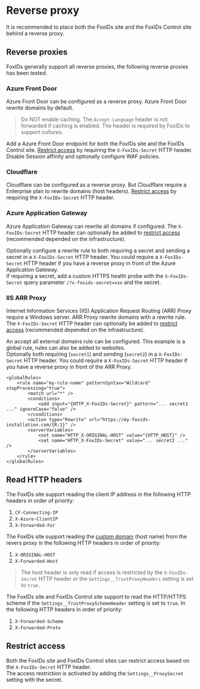 # Reverse proxy
It is recommended to place both the FoxIDs site and the FoxIDs Control site behind a reverse proxy. 

## Reverse proxies
FoxIDs generally support all reverse proxies, the following reverse proxies has been tested.
 
### Azure Front Door
Azure Front Door can be configured as a reverse proxy. Azure Front Door rewrite domains by default. 

> Do NOT enable caching. The `Accept-Language` header is not forwarded if caching is enabled. The header is required by FoxIDs to support cultures.

Add a Azure Front Door endpoint for both the FoxIDs site and the FoxIDs Control site. [Restrict access](#restrict-access) by requiring the `X-FoxIDs-Secret` HTTP header.  
Disable Session affinity and optionally configure WAF policies.

### Cloudflare
Cloudflare can be configured as a reverse proxy. But Cloudflare require a Enterprise plan to rewrite domains (host headers). [Restrict access](#restrict-access) by requiring the `X-FoxIDs-Secret` HTTP header.

### Azure Application Gateway
Azure Application Gateway can rewrite all domains if configured. 
The `X-FoxIDs-Secret` HTTP header can optionally be added to [restrict access](#restrict-access) (recommended depended on the infrastructure).

Optionally configure a rewrite rule to both requiring a secret and sending a secret in a `X-FoxIDs-Secret` HTTP header. You could require a `X-FoxIDs-Secret` HTTP header if you have a reverse proxy in front of the Azure Application Gateway.  
If requiring a secret, add a custom HTTPS health probe with the `X-FoxIDs-Secret` query parameter `/?x-foxids-secret=xxx` and the secret.

### IIS ARR Proxy
Internet Information Services (IIS) Application Request Routing (ARR) Proxy require a Windows server. ARR Proxy rewrite domains with a rewrite rule. 
The `X-FoxIDs-Secret` HTTP header can optionally be added to [restrict access](#restrict-access) (recommended depended on the infrastructure).

An accept all external domains rule can be configured. This example is a global rule, rules can also be added to websites.  
Optionally both requiring (`secret1`) and sending (`secret2`) in a `X-FoxIDs-Secret` HTTP header. You could require a `X-FoxIDs-Secret` HTTP header if you have a reverse proxy in front of the ARR Proxy.

    <globalRules>
        <rule name="my-rule-name" patternSyntax="Wildcard" stopProcessing="true">
            <match url="*" />
            <conditions>
                <add input="{HTTP_X-FoxIDs-Secret}" pattern="... secret1 ..." ignoreCase="false" />
            </conditions>                                                
            <action type="Rewrite" url="https://my-foxids-installation.com/{R:1}" />
            <serverVariables>
                <set name="HTTP_X-ORIGINAL-HOST" value="{HTTP_HOST}" />
                <set name="HTTP_X-FoxIDs-Secret" value="... secret2 ..." />
            </serverVariables>
        </rule>
    </globalRules>

## Read HTTP headers
The FoxIDs site support reading the client IP address in the following HTTP headers in order of priority:

 1. `CF-Connecting-IP`
 2. `X-Azure-ClientIP`
 3. `X-Forwarded-For`

The FoxIDs site support reading the [custom domain](custom-domain.md) (host name) from the revers proxy in the following HTTP headers in order of priority:

 1. `X-ORIGINAL-HOST`
 2. `X-Forwarded-Host`

> The host header is only read if access is restricted by the `X-FoxIDs-Secret` HTTP header or the `Settings__TrustProxyHeaders` setting is set to `true`.

The FoxIDs site and FoxIDs Control site support to read the HTTP/HTTPS scheme if the `Settings__TrustProxySchemeHeader` setting is set to `true`. In the following HTTP headers in order of priority:

 1. `X-Forwarded-Scheme`
 2. `X-Forwarded-Proto`

 ## Restrict access
Both the FoxIDs site and FoxIDs Control sites can restrict access based on the `X-FoxIDs-Secret` HTTP header.  
The access restriction is activated by adding the `Settings__ProxySecret` setting with the secret.